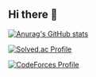 ## Hi there 👋

[![Anurag's GitHub stats](https://github-readme-stats.vercel.app/api?username=Hot6Mania&show_icons=true&theme=gruvbox)](https://github.com/anuraghazra/github-readme-stats)

[![Solved.ac Profile](http://mazassumnida.wtf/api/v2/generate_badge?boj=ban4861)](https://solved.ac/ban4861/)

[![CodeForces Profile](https://cf.leed.at?id=KasuAri)](https://codeforces.com/profile/KasuAri)

<!--
**Hot6Mania/Hot6Mania** is a ✨ _special_ ✨ repository because its `README.md` (this file) appears on your GitHub profile.

Here are some ideas to get you started:

- 🔭 I’m currently working on ...
- 🌱 I’m currently learning ...
- 👯 I’m looking to collaborate on ...
- 🤔 I’m looking for help with ...
- 💬 Ask me about ...
- 📫 How to reach me: ...
- 😄 Pronouns: ...
- ⚡ Fun fact: ...
-->
